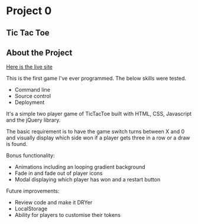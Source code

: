 # Project 0

## Tic Tac Toe

About the Project
------------------------
[Here is the live site](https://shelleyyz.github.io/tic-tac-toe/)

This is the first game I've ever programmed. The below skills were tested.

- Command line
- Source control
- Deployment

It's a simple two player game of TicTacToe built with HTML, CSS, Javascript and the jQuery library.

The basic requirement is to have the game switch turns between X and 0 and visually display which side won if a player gets three in a row or a draw is found.

Bonus functionality:
- Animations including an looping gradient background
- Fade in and fade out of player icons
- Modal displaying which player has won and a restart button

Future improvements:
- Review code and make it DRYer
- LocalStorage
- Ability for players to customise their tokens
